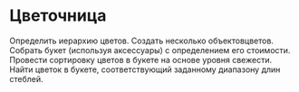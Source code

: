 # Цветочница
Определить иерархию цветов. Создать несколько объектовцветов. Собрать букет (используя аксессуары) с определением его стоимости. Провести сортировку цветов в букете на основе уровня свежести. Найти
цветок в букете, соответствующий заданному диапазону длин стеблей.
